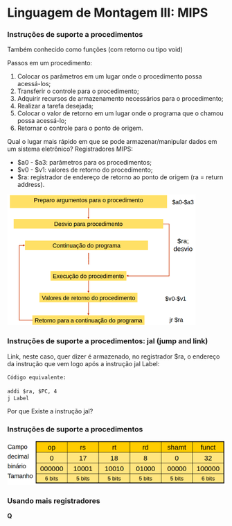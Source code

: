 # Linguagem de Montagem III: MIPS

### Instruções de suporte a procedimentos
Também conhecido como funções (com retorno ou tipo void)

Passos em um procedimento:
1. Colocar os parâmetros em um lugar onde o procedimento possa acessá-los;
2. Transferir o controle para o procedimento;
3. Adquirir recursos de armazenamento necessários para o procedimento;
4. Realizar a tarefa desejada;
5. Colocar o valor de retorno em um lugar onde o programa que o chamou possa acessá-lo;
6. Retornar o controle para o ponto de origem.

Qual o lugar mais rápido em que se pode armazenar/manipular dados em um sistema eletrônico?
Registradores MIPS:
* $a0 - $a3: parâmetros para os procedimentos;
* $v0 - $v1: valores de retorno do procedimento;
* $ra: registrador de endereço de retorno ao ponto de origem (ra = return address).

![image](/Image/Instru%C3%A7%C3%B5es%20de%20suporte%20a%20procedimentos.png)

### Instruções de suporte a procedimentos: jal (jump and link)
Link, neste caso, quer dizer é armazenado, no registrador $ra, o endereço da instrução que vem logo após a instrução jal Label:

    Código equivalente:

    addi $ra, $PC, 4
    j Label

Por que Existe a instrução jal?

### Instruções de suporte a procedimentos

![image](/Image/Exemplo%20formato%20de%20instru%C3%A7%C3%B5es.png)

### Usando mais registradores
**Q**




